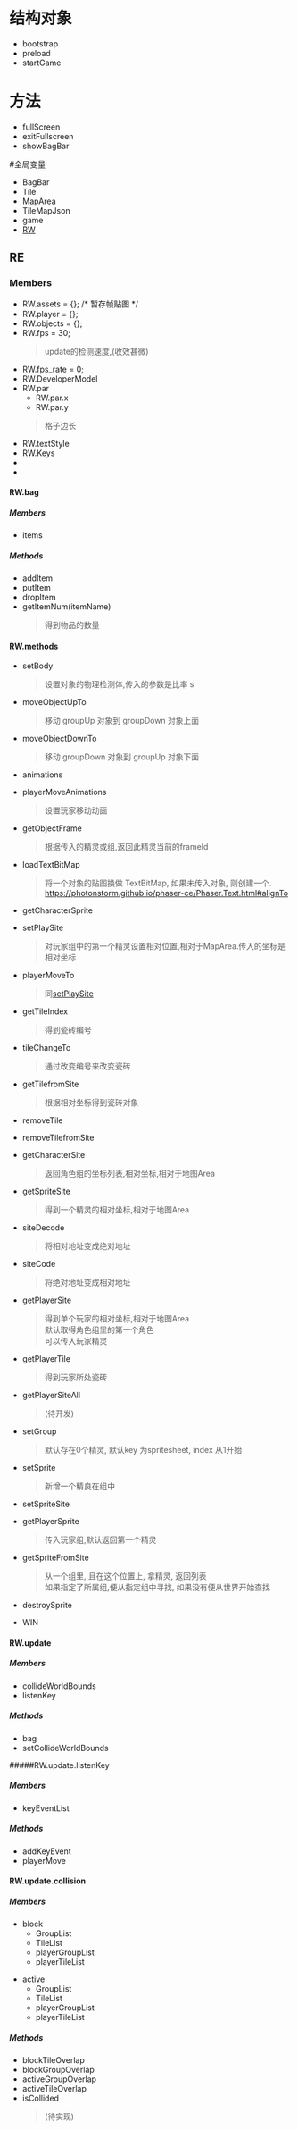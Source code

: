# 结构对象
* bootstrap
* preload
* startGame

# 方法
* fullScreen
* exitFullscreen
* showBagBar


#全局变量
* BagBar
* Tile
* MapArea
* TileMapJson
* game
* [RW]()



## RE
### Members
* RW.assets = {};   /* 暂存帧贴图 */
* RW.player = {};
* RW.objects = {};
* RW.fps = 30;
    >update的检测速度,(收效甚微) 
* RW.fps_rate = 0;
* RW.DeveloperModel
* RW.par
    * RW.par.x
    * RW.par.y
    >格子边长
* RW.textStyle
* RW.Keys
*
*

#### RW.bag
##### Members
* items
##### Methods
* addItem
* putItem
* dropItem
* getItemNum(itemName)
    > 得到物品的数量
    
#### RW.methods   
* setBody
    > 设置对象的物理检测体,传入的参数是比率 s
* moveObjectUpTo
    > 移动 groupUp 对象到 groupDown 对象上面
* moveObjectDownTo
    > 移动 groupDown 对象到 groupUp 对象下面
* animations
* playerMoveAnimations
    > 设置玩家移动动画
* getObjectFrame
    >根据传入的精灵或组,返回此精灵当前的frameId
* loadTextBitMap
    > 将一个对象的贴图换做 TextBitMap, 如果未传入对象, 则创建一个.<br>
          https://photonstorm.github.io/phaser-ce/Phaser.Text.html#alignTo
* getCharacterSprite
* setPlaySite
    >对玩家组中的第一个精灵设置相对位置,相对于MapArea.传入的坐标是相对坐标
* playerMoveTo
    > 同[setPlaySite]()

* getTileIndex
    > 得到瓷砖编号
* tileChangeTo
    > 通过改变编号来改变瓷砖
* getTilefromSite
    > 根据相对坐标得到瓷砖对象
* removeTile
* removeTilefromSite

* getCharacterSite
    > 返回角色组的坐标列表,相对坐标,相对于地图Area
* getSpriteSite
    > 得到一个精灵的相对坐标,相对于地图Area
* siteDecode
    > 将相对地址变成绝对地址
* siteCode
    > 将绝对地址变成相对地址
* getPlayerSite
    > 得到单个玩家的相对坐标,相对于地图Area<br>
    默认取得角色组里的第一个角色<br>
    可以传入玩家精灵<br>
* getPlayerTile
    > 得到玩家所处瓷砖
* getPlayerSiteAll
    > (待开发)
    
* setGroup
    > 默认存在0个精灵, 默认key 为spritesheet, index 从1开始
* setSprite
    > 新增一个精良在组中
* setSpriteSite
* getPlayerSprite
    > 传入玩家组,默认返回第一个精灵
* getSpriteFromSite
    > 从一个组里, 且在这个位置上, 拿精灵, 返回列表<br>
    如果指定了所属组,便从指定组中寻找, 如果没有便从世界开始查找
* destroySprite 
* WIN

#### RW.update
##### Members
* collideWorldBounds
* listenKey
##### Methods
* bag
* setCollideWorldBounds


#####RW.update.listenKey
##### Members
* keyEventList
##### Methods
* addKeyEvent    
* playerMove


#### RW.update.collision
##### Members
* block
    + GroupList
    + TileList
    + playerGroupList
    + playerTileList
+ active
    + GroupList
    + TileList
    + playerGroupList
    + playerTileList
##### Methods
* blockTileOverlap
* blockGroupOverlap
* activeGroupOverlap
* activeTileOverlap
* isCollided
    > (待实现)
